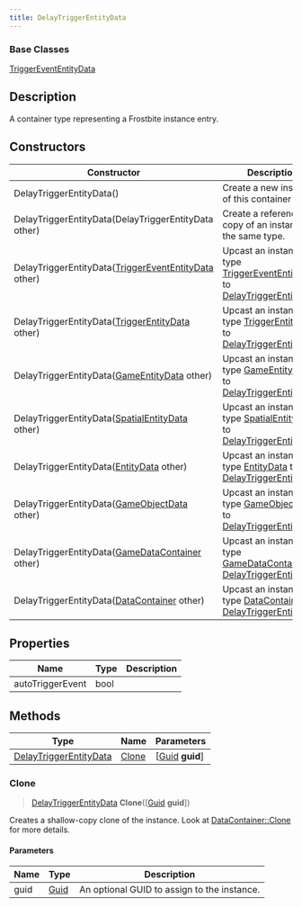 ```yaml
---
title: DelayTriggerEntityData
---
```

### Base Classes

[TriggerEventEntityData](/vext/ref/fb/triggerevententitydata/)

## Description

A container type representing a Frostbite instance entry.

## Constructors

| Constructor                                                                       | Description                                                                                                                         |
| --------------------------------------------------------------------------------- | ----------------------------------------------------------------------------------------------------------------------------------- |
| DelayTriggerEntityData()                                                          | Create a new instance of this container type.                                                                                       |
| DelayTriggerEntityData(DelayTriggerEntityData other)                              | Create a reference copy of an instance of the same type.                                                                            |
| DelayTriggerEntityData([TriggerEventEntityData](/vext/ref/fb/triggerevententitydata/) other)    | Upcast an instance of type [TriggerEventEntityData](/vext/ref/fb/triggerevententitydata/) to [DelayTriggerEntityData](/vext/ref/fb/delaytriggerentitydata/).    |
| DelayTriggerEntityData([TriggerEntityData](/vext/ref/fb/triggerentitydata/) other)              | Upcast an instance of type [TriggerEntityData](/vext/ref/fb/triggerentitydata/) to [DelayTriggerEntityData](/vext/ref/fb/delaytriggerentitydata/).              |
| DelayTriggerEntityData([GameEntityData](/vext/ref/fb/gameentitydata/) other)                    | Upcast an instance of type [GameEntityData](/vext/ref/fb/gameentitydata/) to [DelayTriggerEntityData](/vext/ref/fb/delaytriggerentitydata/).                    |
| DelayTriggerEntityData([SpatialEntityData](/vext/ref/fb/spatialentitydata/) other)              | Upcast an instance of type [SpatialEntityData](/vext/ref/fb/spatialentitydata/) to [DelayTriggerEntityData](/vext/ref/fb/delaytriggerentitydata/).              |
| DelayTriggerEntityData([EntityData](/vext/ref/fb/entitydata/) other)                            | Upcast an instance of type [EntityData](/vext/ref/fb/entitydata/) to [DelayTriggerEntityData](/vext/ref/fb/delaytriggerentitydata/).                            |
| DelayTriggerEntityData([GameObjectData](/vext/ref/fb/gameobjectdata/) other)                    | Upcast an instance of type [GameObjectData](/vext/ref/fb/gameobjectdata/) to [DelayTriggerEntityData](/vext/ref/fb/delaytriggerentitydata/).                    |
| DelayTriggerEntityData([GameDataContainer](/vext/ref/fb/gamedatacontainer/) other)              | Upcast an instance of type [GameDataContainer](/vext/ref/fb/gamedatacontainer/) to [DelayTriggerEntityData](/vext/ref/fb/delaytriggerentitydata/).              |
| DelayTriggerEntityData([DataContainer](/vext/ref/shared/class/datacontainer) other) | Upcast an instance of type [DataContainer](/vext/ref/shared/class/datacontainer) to [DelayTriggerEntityData](/vext/ref/fb/delaytriggerentitydata/). |

## Properties

| Name             | Type | Description |
| ---------------- | ---- | ----------- |
| autoTriggerEvent | bool |             |

## Methods

| Type                                             | Name            | Parameters                                     |
| ------------------------------------------------ | --------------- | ---------------------------------------------- |
| [DelayTriggerEntityData](/vext/ref/fb/delaytriggerentitydata/) | [Clone](#clone) | \[[Guid](/vext/ref/shared/class/guid) **guid**\] |

### Clone

> [DelayTriggerEntityData](/vext/ref/fb/delaytriggerentitydata/) **Clone**(\[[Guid](/vext/ref/shared/class/guid) **guid**\])

Creates a shallow-copy clone of the instance. Look at [DataContainer::Clone](/vext/ref/shared/class/datacontainer#clone) for more details.

#### Parameters

| Name | Type         | Description                                 |
| ---- | ------------ | ------------------------------------------- |
| guid | [Guid](/vext/ref/shared/class/guid/) | An optional GUID to assign to the instance. |
